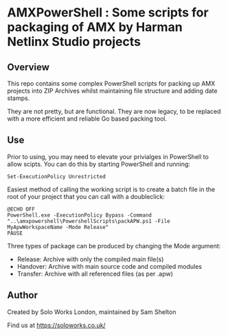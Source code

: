 # AMXPowerShell : Some scripts for packaging of AMX by Harman Netlinx Studio projects

## Overview
This repo contains some complex PowerShell scripts for packing up AMX projects into ZIP Archives whilst maintaining file structure and adding date stamps.

They are not pretty, but are functional. They are now legacy, to be replaced with a more efficient and reliable Go based packing tool.

## Use

Prior to using, you may need to elevate your privialges in PowerShell to allow scipts. You can do this by starting PowerShell and running:
```
Set-ExecutionPolicy Unrestricted
```
Easiest method of calling the working script is to create a batch file in the root of your project that you can call with a doubleclick:
```
@ECHO OFF
PowerShell.exe -ExecutionPolicy Bypass -Command "..\amxpowershell\PowershellScripts\packAPW.ps1 -File MyApwWorkspaceName -Mode Release"
PAUSE
```
Three types of package can be produced by changing the Mode argument:
- Release: Archive with only the compiled main file(s)
- Handover: Archive with main source code and compiled modules
- Transfer: Archive with all referenced files (as per .apw)

## Author

Created by Solo Works London, maintained by Sam Shelton 

Find us at https://soloworks.co.uk/